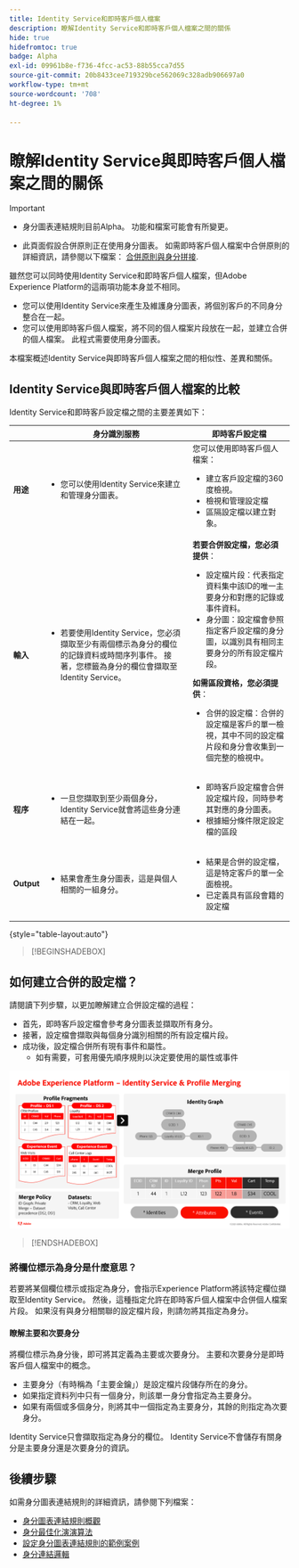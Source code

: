 ```yaml
---
title: Identity Service和即時客戶個人檔案
description: 瞭解Identity Service和即時客戶個人檔案之間的關係
hide: true
hidefromtoc: true
badge: Alpha
exl-id: 09961b8e-f736-4fcc-ac53-88b55cca7d55
source-git-commit: 20b8433cee719329bce562069c328adb906697a0
workflow-type: tm+mt
source-wordcount: '708'
ht-degree: 1%

---
```


# 瞭解Identity Service與即時客戶個人檔案之間的關係

>[!IMPORTANT]
>
>* 身分圖表連結規則目前Alpha。 功能和檔案可能會有所變更。
>
>* 此頁面假設合併原則正在使用身分圖表。 如需即時客戶個人檔案中合併原則的詳細資訊，請參閱以下檔案： [合併原則與身分拼接](../../profile/merge-policies/overview.md#identity-stitching).

雖然您可以同時使用Identity Service和即時客戶個人檔案，但Adobe Experience Platform的這兩項功能本身並不相同。

* 您可以使用Identity Service來產生及維護身分圖表，將個別客戶的不同身分整合在一起。
* 您可以使用即時客戶個人檔案，將不同的個人檔案片段放在一起，並建立合併的個人檔案。 此程式需要使用身分圖表。

本檔案概述Identity Service與即時客戶個人檔案之間的相似性、差異和關係。

## Identity Service與即時客戶個人檔案的比較

Identity Service和即時客戶設定檔之間的主要差異如下：

| | 身分識別服務 | 即時客戶設定檔 |
| --- | --- |--- |
| **用途** | <ul><li>您可以使用Identity Service來建立和管理身分圖表。</li></ul> | 您可以使用即時客戶個人檔案： <ul><li>建立客戶設定檔的360度檢視。</li><li>檢視和管理設定檔</li><li>區隔設定檔以建立對象。</li></ul> |
| **輸入** | <ul><li>若要使用Identity Service，您必須擷取至少有兩個標示為身分的欄位的記錄資料或時間序列事件。 接著，您標籤為身分的欄位會擷取至Identity Service。</li></ul> | **若要合併設定檔，您必須提供**： <ul><li>設定檔片段：代表指定資料集中該ID的唯一主要身分和對應的記錄或事件資料。</li><li>身分圖：設定檔會參照指定客戶設定檔的身分圖，以識別具有相同主要身分的所有設定檔片段。</li></ul> **如需區段資格，您必須提供**： <ul><li>合併的設定檔：合併的設定檔是客戶的單一檢視，其中不同的設定檔片段和身分會收集到一個完整的檢視中。</li></ul> |
| **程序** | <ul><li>一旦您擷取到至少兩個身分，Identity Service就會將這些身分連結在一起。</li></ul> | <ul><li>即時客戶設定檔會合併設定檔片段，同時參考其對應的身分圖表。</li><li>根據細分條件限定設定檔的區段</li></ul> |
| **Output** | <ul><li>結果會產生身分圖表，這是與個人相關的一組身分。</li></ul> | <ul><li>結果是合併的設定檔，這是特定客戶的單一全面檢視。</li><li>已定義具有區段會籍的設定檔</li></ul> |

{style="table-layout:auto"}

>[!BEGINSHADEBOX]

## 如何建立合併的設定檔？

請閱讀下列步驟，以更加瞭解建立合併設定檔的過程：

* 首先，即時客戶設定檔會參考身分圖表並擷取所有身分。
* 接著，設定檔會擷取與每個身分識別相關的所有設定檔片段。
* 成功後，設定檔合併所有現有事件和屬性。
   * 如有需要，可套用優先順序規則以決定要使用的屬性或事件

![詳述Identity Service和設定檔合併運作方式的流程圖。](../images/identity-settings/identity-and-profile.png)

>[!ENDSHADEBOX]

### 將欄位標示為身分是什麼意思？

若要將某個欄位標示或指定為身分，會指示Experience Platform將該特定欄位擷取至Identity Service。 然後，這種指定允許在即時客戶個人檔案中合併個人檔案片段。 如果沒有與身分相關聯的設定檔片段，則請勿將其指定為身分。

#### 瞭解主要和次要身分

將欄位標示為身分後，即可將其定義為主要或次要身分。 主要和次要身分是即時客戶個人檔案中的概念。

* 主要身分（有時稱為「主要金鑰」）是設定檔片段儲存所在的身分。
* 如果指定資料列中只有一個身分，則該單一身分會指定為主要身分。
* 如果有兩個或多個身分，則將其中一個指定為主要身分，其餘的則指定為次要身分。

Identity Service只會擷取指定為身分的欄位。 Identity Service不會儲存有關身分是主要身分還是次要身分的資訊。

## 後續步驟

如需身分圖表連結規則的詳細資訊，請參閱下列檔案：

* [身分圖表連結規則概觀](./overview.md)
* [身分最佳化演演算法](./identity-optimization-algorithm.md)
* [設定身分圖表連結規則的範例案例](./example-scenarios.md)
* [身分連結邏輯](./identity-linking-logic.md)

